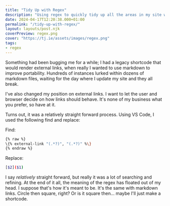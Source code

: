 ```yaml
---
title: "Tidy Up with Regex"
description: "Using regex to quickly tidy up all the areas in my site where I'm using a shortcode instead of markdown links."
date: 2024-04-17T12:20:38.000+01:00
permalink: "/tidy-up-with-regex/"
layout: layouts/post.njk
coverPreview: regex.png
cover: "https://tj.ie/assets/images/regex.png"
tags:
- regex
---
```


Something had been bugging me for a while; I had a legacy shortcode that would render external links, when really I wanted to use markdown to improve portability. Hundreds of instances lurked within dozens of markdown files, waiting for the day where I update my site and they all break.

I've also changed my position on external links. I want to let the user and browser decide on how links should behave. It's none of my business what you prefer, so have at it.

Turns out, it was a relatively straight forward process. Using VS Code, I used the following find and replace:

Find:

``` bash
{% raw %}
\{% external-link "(.*?)", "(.*?)" %\}
{% endraw %}
```

Replace:

``` bash
[$2]($1)
```

I say _relatively_ straight forward, but really it was a lot of searching and refining. At the end of it all, the meaning of the regex has floated out of my head. I suppose that's how it's meant to be. It's the same with markdown links. Circle then square, right? Or is it square then... maybe I'll just make a shortcode.
